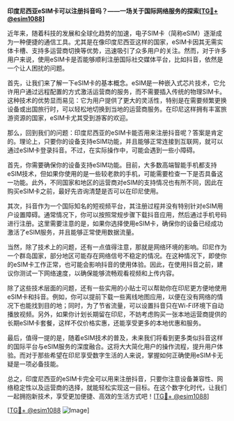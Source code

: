 **印度尼西亚eSIM卡可以注册抖音吗？——一场关于国际网络服务的探索[[TG💪+ @esim1088](https://t.me/s/esim1088)]**

近年来，随着科技的发展和全球化趋势的加速，电子SIM卡（简称eSIM）逐渐成为一种便捷的通信工具。尤其是在像印度尼西亚这样的国家，eSIM卡因其无需实体卡槽、支持多运营商切换等优势，迅速吸引了众多用户的关注。然而，对于许多用户来说，使用eSIM卡是否能够顺利注册国际社交媒体平台，比如抖音，依然是一个让人困扰的问题。

首先，让我们来了解一下eSIM卡的基本概念。eSIM是一种嵌入式芯片技术，它允许用户通过远程配置的方式激活运营商的服务，而不需要插入传统的物理SIM卡。这种技术的优势显而易见：它为用户提供了更大的灵活性，特别是在需要频繁更换设备或出国旅行时，可以轻松地切换到当地的运营商服务。在印尼这样拥有丰富旅游资源的国家，eSIM卡尤其受到游客的欢迎。

那么，回到我们的问题：印度尼西亚的eSIM卡能否用来注册抖音呢？答案是肯定的。理论上，只要你的设备支持eSIM功能，并且能够正常连接到互联网，就可以通过eSIM卡登录抖音。不过，在实际操作中，可能会遇到一些小障碍。

首先，你需要确保你的设备支持eSIM功能。目前，大多数高端智能手机都支持eSIM技术，但如果你使用的是一些较老款的手机，可能需要检查一下是否具备这一功能。此外，不同国家和地区的运营商对eSIM的支持情况也有所不同，因此在购买eSIM卡之前，最好先咨询清楚是否可以在印尼使用。

其次，抖音作为一个国际知名的短视频平台，其注册过程并没有特别针对eSIM用户设置障碍。通常情况下，你可以按照常规步骤下载抖音应用，然后通过手机号码进行注册。这里需要注意的是，如果你选择使用eSIM卡，确保你的设备已经成功激活了eSIM服务，并且能够正常使用数据流量。

当然，除了技术上的问题，还有一点值得注意，那就是网络环境的影响。印尼作为一个群岛国家，部分地区可能存在网络信号不稳定的情况。在这种情况下，即使你的eSIM卡工作正常，也可能会影响抖音的使用体验。因此，在使用抖音之前，建议你测试一下网络速度，以确保能够流畅观看视频和上传内容。

除了这些技术层面的问题，还有一些实用的小贴士可以帮助你在印尼更方便地使用eSIM卡和抖音。例如，你可以提前下载一些离线地图应用，以便在没有网络的情况下也能找到目的地；同时，为了节省流量，可以设置抖音只在Wi-Fi环境下自动播放视频。另外，如果你计划长期留在印尼，不妨考虑购买一张本地运营商提供的长期eSIM卡套餐，这样不仅价格实惠，还能享受更多的本地优惠和服务。

最后，值得一提的是，随着eSIM技术的普及，未来我们将看到更多类似抖音这样的国际平台与eSIM服务的深度融合。这将大大简化用户的操作流程，提升用户体验。而对于那些希望在印尼享受数字生活的人来说，掌握如何正确使用eSIM卡无疑是一项必备技能。

总之，印度尼西亚的eSIM卡完全可以用来注册抖音，只要你注意设备兼容性、网络稳定性以及运营商的选择，就能轻松实现这一目标。在这个数字化时代，让我们一起拥抱新技术，享受更加便捷、高效的生活方式吧！[[TG💪+ @esim1088](https://t.me/s/esim1088)]

[[TG💪+ @esim1088](https://t.me/s/esim1088) ![Image](https://i.postimg.cc/4NQfJmqS/Snipaste-2025-05-13-00-14-12.png)]